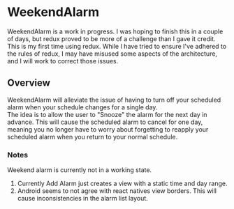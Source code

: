 # WeekendAlarm
WeekendAlarm is a work in progress. I was hoping to finish this in a couple of days, but redux proved to be more of a challenge than I gave it credit.<br/>
This is my first time using redux. While I have tried to ensure I've adhered to the rules of redux, I may have misused some aspects of the architecture, and I will work to correct those issues.

## Overview
WeekendAlarm will alleviate the issue of having to turn off your scheduled alarm when your schedule changes for a single day.<br/>
The idea is to allow the user to "Snooze" the alarm for the next day in advance. This will cause the scheduled alarm to cancel for one day, meaning you no longer have to worry about forgetting to reapply your scheduled alarm when you return to your normal schedule.

### Notes
Weekend alarm is currently not in a working state.<br/>
1. Currently Add Alarm just creates a view with a static time and day range.
2. Android seems to not agree with react natives view borders. This will cause inconsistencies in the alarm list layout.
